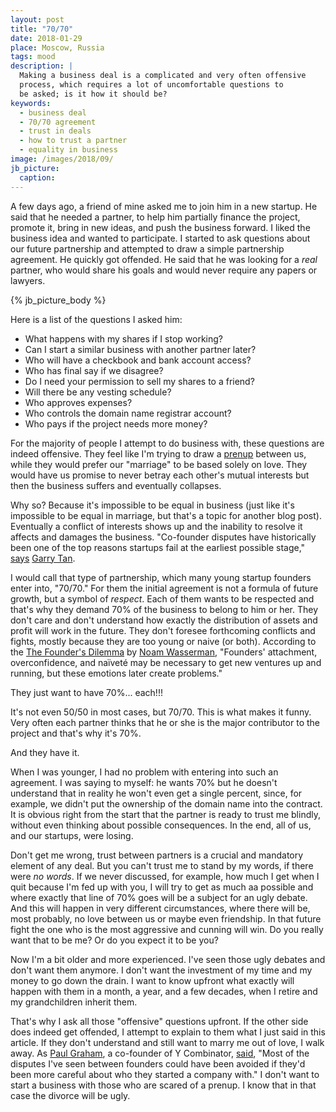 ```yaml
---
layout: post
title: "70/70"
date: 2018-01-29
place: Moscow, Russia
tags: mood
description: |
  Making a business deal is a complicated and very often offensive
  process, which requires a lot of uncomfortable questions to
  be asked; is it how it should be?
keywords:
  - business deal
  - 70/70 agreement
  - trust in deals
  - how to trust a partner
  - equality in business
image: /images/2018/09/
jb_picture:
  caption:
---
```


A few days ago, a friend of mine asked me to join him in a new startup.
He said that he needed a partner, to help him partially finance the project, promote
it, bring in new ideas, and push the business forward. I liked the business
idea and wanted to participate. I started to ask questions about our
future partnership and attempted to draw a simple partnership agreement.
He quickly got offended. He said that he was looking for a _real_ partner,
who would share his goals and would never require any papers or lawyers.

<!--more-->

{% jb_picture_body %}

Here is a list of the questions I asked him:

  * What happens with my shares if I stop working?
  * Can I start a similar business with another partner later?
  * Who will have a checkbook and bank account access?
  * Who has final say if we disagree?
  * Do I need your permission to sell my shares to a friend?
  * Will there be any vesting schedule?
  * Who approves expenses?
  * Who controls the domain name registrar account?
  * Who pays if the project needs more money?

For the majority of people I attempt to do business with, these questions are
indeed offensive. They feel like I'm trying to draw
a [prenup](https://en.wikipedia.org/wiki/Prenuptial_agreement) between
us, while they would prefer our "marriage" to be based solely on love.
They would have us promise to never betray each other's mutual interests but then
the business suffers and eventually collapses.

Why so? Because it's impossible to be equal in business (just like it's impossible
to be equal in marriage, but that's a topic for another blog post).
Eventually a conflict of interests shows up and the inability to resolve it
affects and damages the business.
"Co-founder disputes have historically been one of the top reasons
startups fail at the earliest possible stage,"
[says](https://techcrunch.com/2017/02/18/co-founder-conflict/)
[Garry Tan](https://twitter.com/garrytan).

I would call that type of partnership, which many young startup founders
enter into, "70/70." For them the initial agreement is not a formula of future
growth, but a symbol of _respect_. Each of them wants to be respected and that's
why they demand 70% of the business to belong to him or her. They don't care and
don't understand how exactly the distribution of assets and profit
will work in the future. They don't foresee forthcoming conflicts and fights,
mostly because they are too young or naive (or both).
According to the [The Founder's Dilemma](https://hbr.org/2008/02/the-founders-dilemma)
by [Noam Wasserman](https://en.wikipedia.org/wiki/Noam_T._Wasserman),
"Founders' attachment, overconfidence, and naïveté may be necessary
to get new ventures up and running, but these emotions later create problems."

They just want to have 70%... each!!!

It's not even 50/50 in most cases, but 70/70. This is what makes it funny.
Very often each partner thinks that he or she is the major contributor
to the project and that's why it's 70%.

And they have it.

When I was younger, I had no problem with entering into
such an agreement. I was saying to myself: he wants 70% but he doesn't
understand that in reality he won't even get a single percent, since, for example, we
didn't put the ownership of the domain name into the contract. It is obvious
right from the start that the partner is ready to trust me blindly,
without even thinking about possible consequences. In the end, all of us, and our
startups, were losing.

Don't get me wrong, trust between partners is a crucial and mandatory element
of any deal. But you can't trust me to stand by my words, if there were _no words_.
If we never discussed, for example, how much I get when I quit because
I'm fed up with you, I will try to get as much aa possible and where exactly
that line of 70% goes will be a subject for an ugly debate. And this will
happen in very different circumstances, where there will be, most probably,
no love between us or maybe even friendship. In that future fight the one
who is the most aggressive and cunning will win. Do you really want that
to be me? Or do you expect it to be you?

Now I'm a bit older and more experienced. I've seen those ugly debates and don't want them anymore.
I don't want the investment of my time and my money to go down the drain. I want
to know upfront what exactly will happen with them in a month, a year,
and a few decades, when I retire and my grandchildren inherit them.

That's why I ask all those "offensive" questions upfront. If the other side does
indeed get offended, I attempt to explain to them what I just said in this article.
If they don't understand and still want to marry me out of love,
I walk away. As [Paul Graham](http://www.paulgraham.com/startupmistakes.html), a co-founder of Y Combinator,
[said](http://www.paulgraham.com/startupmistakes.html),
"Most of the disputes I've seen between founders could have been avoided if they'd been more careful about
who they started a company with." I don't want to start a business with
those who are scared of a prenup. I know that in that case
the divorce will be ugly.

